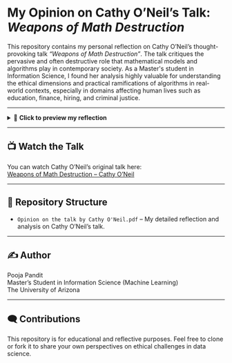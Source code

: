 # My Opinion on Cathy O’Neil’s Talk: *Weapons of Math Destruction*

This repository contains my personal reflection on Cathy O’Neil’s thought-provoking talk *“Weapons of Math Destruction”*. The talk critiques the pervasive and often destructive role that mathematical models and algorithms play in contemporary society. As a Master's student in Information Science, I found her analysis highly valuable for understanding the ethical dimensions and practical ramifications of algorithms in real-world contexts, especially in domains affecting human lives such as education, finance, hiring, and criminal justice.

---

<details>
<summary>📖 <b>Click to preview my reflection</b></summary>

> *“Many algorithms, while presented as objective and mathematically rigorous, embed human biases and subjective definitions of ‘success’—challenging the misconception that data and math are inherently neutral. This resonates deeply with the ongoing discourse in my field on algorithmic fairness and transparency. The examples of teacher value-added models, recidivism risk scores, and predictive policing illustrate how blindly trusting opaque models harms vulnerable communities rather than improving outcomes. O’Neil’s call for ethical frameworks, akin to a ‘Hippocratic oath’ for data scientists, encapsulates a pivotal step toward professional responsibility in this domain.”*

</details>

---

## 📺 Watch the Talk
You can watch Cathy O’Neil’s original talk here:  
[Weapons of Math Destruction – Cathy O’Neil](https://www.youtube.com/watch?v=TQHs8SA1qpk)  

---

## 📂 Repository Structure
- `Opinion on the talk by Cathy O'Neil.pdf` – My detailed reflection and analysis on Cathy O’Neil’s talk.

---

## ✍️ Author
Pooja Pandit  
Master’s Student in Information Science (Machine Learning)  
The University of Arizona  

---

## 🗨️ Contributions
This repository is for educational and reflective purposes. Feel free to clone or fork it to share your own perspectives on ethical challenges in data science.
